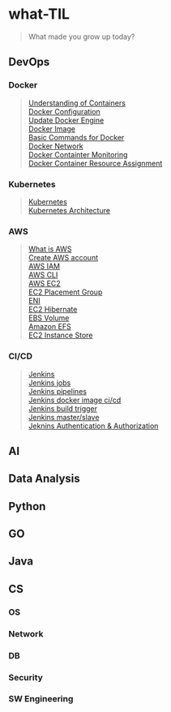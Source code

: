 # what-TIL
> What made you grow up today?
## DevOps
### Docker
> [Understanding of Containers](/DevOps/Docker/understanding_of_containers.md)      
[Docker Configuration](/DevOps/Docker/configuration_Docker.md)      
[Update Docker Engine](/DevOps/Docker/update_docker_engine.md)      
[Docker Image](/DevOps/Docker/manage_docker_image.md)   
[Basic Commands for Docker](/DevOps/Docker/basic_commands_for_docker.md)    
[Docker Network](/DevOps/Docker/docker_network.md)      
[Docker Containter Monitoring](/DevOps/Docker/container_monitoring.md)     
[Docker Container Resource Assignment](/DevOps/Docker/control_resource_of_container.md)      

### Kubernetes
> [Kubernetes](/DevOps/Kubernetes/Kubernetes.md)      
[Kubernetes Architecture](/DevOps/Kubernetes/Kubernetes_architrecture.md)      

### AWS
   > [What is AWS](/DevOps/AWS/What_is_AWS.md)     
   [Create AWS account](/DevOps/AWS/Create_AWS_account.md)     
   [AWS IAM](/DevOps/AWS/IAM.md)    
   [AWS CLI](/DevOps/AWS/AWS_CLI.md)    
   [AWS EC2](/DevOps/AWS/EC2.md)    
   [EC2 Placement Group](./DevOps/AWS/EC2_placement_group.md)    
   [ENI](/DevOps/AWS/ENI.md)     
   [EC2 Hibernate](/DevOps/AWS/EC2_hibernate.md)      
   [EBS Volume](/DevOps/AWS/EBS_volume.md)      
   [Amazon EFS](/DevOps/AWS/Amazon_EFS.md)      
   [EC2 Instance Store](/DevOps/AWS/EC2_instance_store.md)     
   

### CI/CD
   > [Jenkins](/DevOps/CICD/Jenkins.md)     
   [Jenkins jobs](/DevOps/CICD/Jenkins_jobs.md)     
   [Jenkins pipelines](/DevOps/CICD/Jenkins_pipelines.md)   
   [Jenkins docker image ci/cd](/DevOps/CICD/Jenkins_docker_cicd.md)        
   [Jenkins build trigger](/DevOps/CICD/Jenkins_build_trigger.md)       
   [Jenkins master/slave](/DevOps/CICD/Jenkins_master_slave.md)     
   [Jeknins Authentication & Authorization](/DevOps/CICD/Jenkins_authentication_authorization.md)       
## AI

## Data Analysis

## Python
   
## GO

## Java

## CS
### OS
### Network
### DB
### Security
### SW Engineering
### 